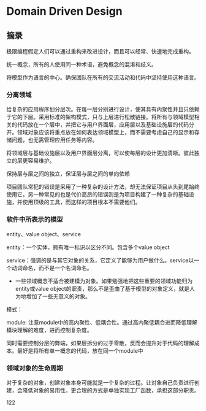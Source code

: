 # Domain Driven Design

## 摘录

极限编程假定人们可以通过重构来改进设计，而且可以经常、快速地完成重构。

统一概念，所有的人使用同一种术语，避免概念的混淆和歧义。

将模型作为语言的中心。确保团队在所有的交流活动和代码中坚持使用这种语言。


### 分离领域

给复杂的应用程序划分层次。在每一层分别进行设计，使其具有内聚性并且只依赖于它的下层。采用标准的架构模式，只与上层进行松散链接。将所有与领域模型相关的代码放在一个层中，并把它与用户界面层，应用层以及基础设施层的代码分开。领域对象应该将重点放在如何表达领域模型上，而不需要考虑自己的显示和存储问题，也无需管理应用任务等内容。

将领域层与基础设施层以及用户界面层分离，可以使每层的设计更加清晰。彼此独立的层更容易维护。

保持层与层之间的独立，保证层与层之间的单向依赖

项目团队常犯的错误是采用了一种复杂的设计方法，却无法保证项目从头到尾始终使用它。另一种常见的也是代价高昂的错误则是为项目构建了一种复杂的基础设施，并使用顶级的工具，而这样的项目根本不需要他们。

### 软件中所表示的模型

entity、value object、service

entity：一个实体，拥有唯一标识以区分不同。包含多个value object

service：强调的是与其它对象的关系，它定义了能够为用户做什么。service以一个动词命名，而不是一个名词命名。
  - 一些领域概念不适合被建模为对象。如果勉强地把这些重要的领域功能归为entity或value object的职责，那么不是歪曲了基于模型的对象定义，就是人为地增加了一些无意义的对象。


模式：

module: 注意module中的高内聚性、低耦合性。通过高内聚低耦合进而降低理解模块理解的难度，进而控制复杂度。

同时需要控制分层的弊端，如果层拆分的过于零散，反而会提升对于代码的理解成本。最好是将所有单一概念的代码，放在同一个module中

### 领域对象的生命周期

对于复杂的对象，创建对象本身可能就是一个复杂的过程。让对象自己负责进行创建，会降低对象的易用性。更合理的方式是单独实现工厂函数，承担这部分职责。

122

